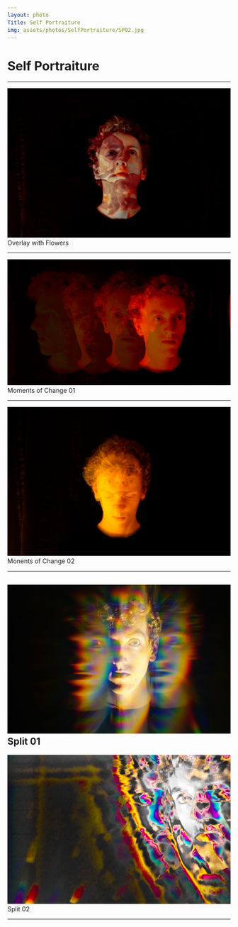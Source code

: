 ```yaml
---
layout: photo
Title: Self Portraiture
img: assets/photos/SelfPortraiture/SP02.jpg
---
```


 # Self Portraiture
 
---

![Picture](/assets/photos/SelfPortraiture/SP01.jpg)
 Overlay with Flowers

---

![Picture](/assets/photos/SelfPortraiture/SP02.jpg)
 Moments of Change 01

---

![Picture](/assets/photos/SelfPortraiture/SP03.jpg)
 Monents of Change 02

---

![Picture](/assets/photos/SelfPortraiture/SP04.jpg)
 Split 01
---

![Picture](/assets/photos/SelfPortraiture/SP05.jpg)
 Split 02

---
